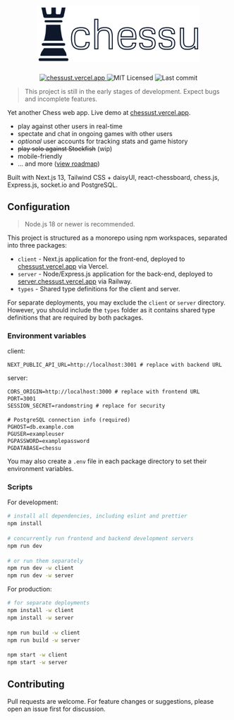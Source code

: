 <h1 align="center">
  <img src="./assets/chessu.png" alt="chessust" height="128" />
</h1>
<p align="center">
  <a href="https://chessust.vercel.app">
    <img src="https://img.shields.io/github/deployments/nizewn/chessu/Production?label=deployment&style=for-the-badge" alt="chessust.vercel.app" />
  </a>
  <img src="https://img.shields.io/github/license/nizewn/chessu?color=blue&style=for-the-badge" alt="MIT Licensed" />
  <img src="https://img.shields.io/github/last-commit/nizewn/chessu?style=for-the-badge" alt="Last commit" />
</p>

> This project is still in the early stages of development. Expect bugs and incomplete features.

Yet another Chess web app. Live demo at [chessust.vercel.app](https://chessust.vercel.app).

- play against other users in real-time
- spectate and chat in ongoing games with other users
- _optional_ user accounts for tracking stats and game history
- ~~play solo against Stockfish~~ (wip)
- mobile-friendly
- ... and more ([view roadmap](https://github.com/users/nizewn/projects/2))

Built with Next.js 13, Tailwind CSS + daisyUI, react-chessboard, chess.js, Express.js, socket.io and PostgreSQL.

## Configuration

> Node.js 18 or newer is recommended.

This project is structured as a monorepo using npm workspaces, separated into three packages:

- `client` - Next.js application for the front-end, deployed to [chessust.vercel.app](https://chessust.vercel.app) via Vercel.
- `server` - Node/Express.js application for the back-end, deployed to [server.chessust.vercel.app](https://server.chessust.vercel.app) via Railway.
- `types` - Shared type definitions for the client and server.

For separate deployments, you may exclude the `client` or `server` directory. However, you should include the `types` folder as it contains shared type definitions that are required by both packages.

### Environment variables

client:

```env
NEXT_PUBLIC_API_URL=http://localhost:3001 # replace with backend URL
```

server:

```env
CORS_ORIGIN=http://localhost:3000 # replace with frontend URL
PORT=3001
SESSION_SECRET=randomstring # replace for security

# PostgreSQL connection info (required)
PGHOST=db.example.com
PGUSER=exampleuser
PGPASSWORD=examplepassword
PGDATABASE=chessu
```

You may also create a `.env` file in each package directory to set their environment variables.

### Scripts

For development:

```sh
# install all dependencies, including eslint and prettier
npm install

# concurrently run frontend and backend development servers
npm run dev

# or run them separately
npm run dev -w client
npm run dev -w server
```

For production:

```sh
# for separate deployments
npm install -w client
npm install -w server

npm run build -w client
npm run build -w server

npm start -w client
npm start -w server
```

## Contributing

Pull requests are welcome. For feature changes or suggestions, please open an issue first for discussion.
